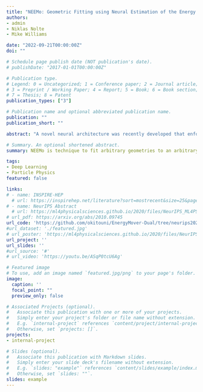 ```yaml
---
title: "NEEMo: Geometric Fitting using Neural Estimation of the Energy Mover's Distance" 
authors:
- admin
- Niklas Nolte
- Mike Williams

date: "2022-09-21T00:00:00Z"
doi: ""

# Schedule page publish date (NOT publication's date).
# publishDate: "2017-01-01T00:00:00Z"

# Publication type.
# Legend: 0 = Uncategorized; 1 = Conference paper; 2 = Journal article;
# 3 = Preprint / Working Paper; 4 = Report; 5 = Book; 6 = Book section;
# 7 = Thesis; 8 = Patent
publication_types: ["3"]

# Publication name and optional abbreviated publication name.
publication: ""
publication_short: ""

abstract: "A novel neural architecture was recently developed that enforces an exact upper bound on the Lipschitz constant of the model by constraining the norm of its weights in a minimal way, resulting in higher expressiveness compared to other techniques. We present a new and interesting direction for this architecture: estimation of the Wasserstein metric (Earth Mover's Distance) in optimal transport by employing the Kantorovich-Rubinstein duality to enable its use in geometric fitting applications. Specifically, we focus on the field of high-energy particle physics, where it has been shown that a metric for the space of particle-collider events can be defined based on the Wasserstein metric, referred to as the Energy Mover's Distance (EMD). This metrization has the potential to revolutionize data-driven collider phenomenology. The work presented here represents a major step towards realizing this goal by providing a differentiable way of directly calculating the EMD. We show how the flexibility that our approach enables can be used to develop novel clustering algorithms."

# Summary. An optional shortened abstract.
summary: NEEMo is technique to fit arbitrary geometries to an arbitrary collection of points. Much like WGANs, it relies on the neural estimation of the Wasserstein metric through the KR dual formulation.

tags:
- Deep Learning 
- Particle Physics
featured: false

links:
# - name: INSPIRE-HEP
  # url: https://inspirehep.net/literature?sort=mostrecent&size=25&page=1&q=find%20eprint%202010.09745
# - name: NeurIPS Abstract
  # url: https://ml4physicalsciences.github.io/2020/files/NeurIPS_ML4PS_2020_45.pdf
# url_pdf: https://arxiv.org/abs/2010.09745
url_code: 'https://github.com/okitouni/EnergyMover-Dual/tree/neurips2022'
#url_dataset: './featured.jpg'
# url_poster: 'https://ml4physicalsciences.github.io/2020/files/NeurIPS_ML4PS_2020_45_poster.pdf'
url_project: ''
url_slides: ''
#url_source: '#'
# url_video: 'https://youtu.be/ASqP0tcU6Ag'

# Featured image
# To use, add an image named `featured.jpg/png` to your page's folder. 
image:
  caption: ''
  focal_point: ""
  preview_only: false

# Associated Projects (optional).
#   Associate this publication with one or more of your projects.
#   Simply enter your project's folder or file name without extension.
#   E.g. `internal-project` references `content/project/internal-project/index.md`.
#   Otherwise, set `projects: []`.
projects:
- internal-project

# Slides (optional).
#   Associate this publication with Markdown slides.
#   Simply enter your slide deck's filename without extension.
#   E.g. `slides: "example"` references `content/slides/example/index.md`.
#   Otherwise, set `slides: ""`.
slides: example
---
```

<!--
{{% alert note %}}
Click the *Slides* button above to demo Academic's Markdown slides feature.
{{% /alert %}}

Supplementary notes can be added here, including [code and math](https://sourcethemes.com/academic/docs/writing-markdown-latex/).
-->
